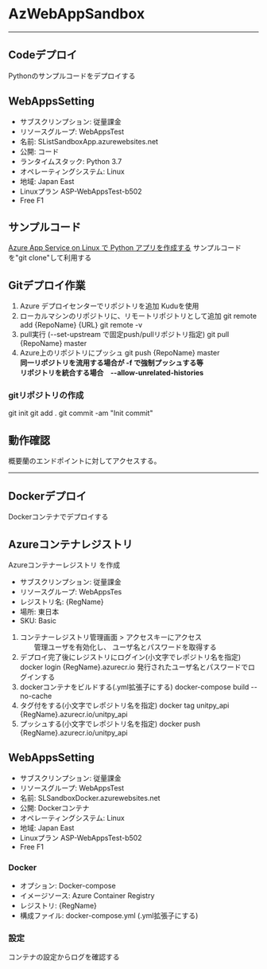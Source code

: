 # AzWebAppSandbox

---
## Codeデプロイ
Pythonのサンプルコードをデプロイする

## WebAppsSetting
 - サブスクリンプション: 従量課金
 - リソースグループ: WebAppsTest
 - 名前: SListSandboxApp.azurewebsites.net
 - 公開: コード
 - ランタイムスタック: Python 3.7
 - オペレーティングシステム: Linux
 - 地域: Japan East
 - Linuxプラン ASP-WebAppsTest-b502
 - Free F1 


## サンプルコード
 [Azure App Service on Linux で Python アプリを作成する](https://docs.microsoft.com/ja-jp/azure/app-service/quickstart-python?tabs=bash)
 サンプルコードを"git clone"して利用する

## Gitデプロイ作業
1. Azure デプロイセンターでリポジトリを追加 Kuduを使用
2. ローカルマシンのリポジトリに、リモートリポジトリとして追加 
 git remote add {RepoName} {URL}
 git remote -v
3. pull実行 (--set-upstream で固定push/pullリポジトリ指定)
 git pull {RepoName} master
4. Azure上のリポジトリにプッシュ
 git push {RepoName} master  
 **同一リポジトリを流用する場合が -f で強制プッシュする等**  
 **リポジトリを統合する場合　--allow-unrelated-histories**

### gitリポジトリの作成
 git init
 git add .
 git commit -am "Init commit"

## 動作確認
概要蘭のエンドポイントに対してアクセスする。

---
## Dockerデプロイ
Dockerコンテナでデプロイする

## Azureコンテナレジストリ
Azureコンテナーレジストリ を作成
 - サブスクリンプション: 従量課金
 - リソースグループ: WebAppsTes
 - レジストリ名: {RegName}
 - 場所: 東日本
 - SKU: Basic

1. コンテナーレジストリ管理画面 > アクセスキーにアクセス  
　　管理ユーザを有効化し、 ユーザ名とパスワードを取得する
2. デプロイ完了後にレジストリにログイン(小文字でレポジトリ名を指定)
    docker login {RegName}.azurecr.io
    発行されたユーザ名とパスワードでログインする
3. dockerコンテナをビルドする(.yml拡張子にする)
    docker-compose build --no-cache
4. タグ付をする(小文字でレポジトリ名を指定)
    docker tag unitpy_api {RegName}.azurecr.io/unitpy_api
5. プッシュする(小文字でレポジトリ名を指定)
    docker push {RegName}.azurecr.io/unitpy_api


## WebAppsSetting
 - サブスクリンプション: 従量課金
 - リソースグループ: WebAppsTest
 - 名前: SLSandboxDocker.azurewebsites.net
 - 公開: Dockerコンテナ
 - オペレーティングシステム: Linux
 - 地域: Japan East
 - Linuxプラン ASP-WebAppsTest-b502
 - Free F1 
### Docker
 - オプション: Docker-compose
 - イメージソース: Azure Container Registry
 - レジストリ: {RegName}
 - 構成ファイル: docker-compose.yml (.yml拡張子にする)

### 設定
コンテナの設定からログを確認する